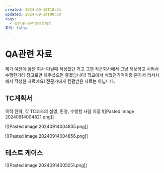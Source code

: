 ```yaml
---
created: 2024-09-10T18:34
updated: 2024-09-14T00:50
tags:
  - 실전서비스런칭프로젝트
회의: false
---
```


# QA관련 자료
제가 예전에 잠깐 회사 다닐때 작성했던 거고 그땐 작은회사에서 그냥 해보라고 시켜서 수행한거라 참고로만 봐주셨으면 좋겠습니다! 
학교에서 배웠던기억이랑 혼자서 리서치해서 작성한 자료에요! 전문가에게 컨펌받은 자료는 아닙니다.


## TC계획서
목적 전략, 각 TC코드의 설명, 환경, 수행할 사람 지정
![[Pasted image 20240914004821.png]]

![[Pasted image 20240914004835.png]]

![[Pasted image 20240914004856.png]]


## 테스트 케이스

![[Pasted image 20240914005051.png]]